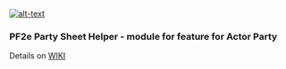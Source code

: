 [![alt-text](https://img.shields.io/badge/-Patreon-%23ff424d?style=for-the-badge)](https://www.patreon.com/reyzor1991) 

### PF2e Party Sheet Helper - module for feature for Actor Party


Details on [WIKI](https://github.com/reyzor1991/pf2e-wiki/wiki/PF2e-Party-Sheet-Helper)
